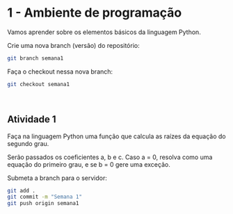 # 1 - Ambiente de programação
Vamos aprender sobre os elementos básicos da linguagem Python.

Crie uma nova branch (versão) do repositório:

```bash
git branch semana1
```

Faça o checkout nessa nova branch:

```bash
git checkout semana1
```
<br />

## Atividade 1

Faça na linguagem Python uma função que calcula as raízes da equação do segundo grau.

Serão passados os coeficientes a, b e c. Caso a = 0, resolva como uma equação do primeiro grau, e se b = 0 gere uma exceção.

Submeta a branch para o servidor:

```bash
git add .
git commit -m "Semana 1"
git push origin semana1
```